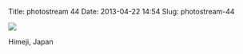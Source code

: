 Title: photostream 44
Date: 2013-04-22 14:54
Slug: photostream-44

[![](http://martinfowler.com/photos/44.jpg)](http://martinfowler.com/photos/44.html)

</p>

</p>

Himeji, Japan

</p>

